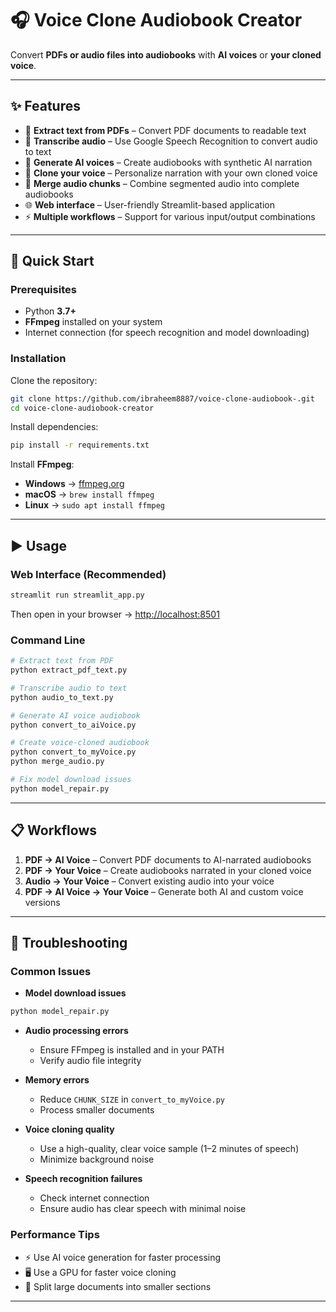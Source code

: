 # 🎧 Voice Clone Audiobook Creator

Convert **PDFs or audio files into audiobooks** with **AI voices** or **your cloned voice**.

---

## ✨ Features

- 📖 **Extract text from PDFs** – Convert PDF documents to readable text  
- 🎤 **Transcribe audio** – Use Google Speech Recognition to convert audio to text  
- 🤖 **Generate AI voices** – Create audiobooks with synthetic AI narration  
- 👤 **Clone your voice** – Personalize narration with your own cloned voice  
- 🔗 **Merge audio chunks** – Combine segmented audio into complete audiobooks  
- 🌐 **Web interface** – User-friendly Streamlit-based application  
- ⚡ **Multiple workflows** – Support for various input/output combinations  

---

## 🚀 Quick Start

### Prerequisites
- Python **3.7+**  
- **FFmpeg** installed on your system  
- Internet connection (for speech recognition and model downloading)  

### Installation
Clone the repository:

```bash
git clone https://github.com/ibraheem8887/voice-clone-audiobook-.git
cd voice-clone-audiobook-creator
```

Install dependencies:

```bash
pip install -r requirements.txt
```

Install **FFmpeg**:  
- **Windows** → [ffmpeg.org](https://ffmpeg.org)  
- **macOS** → `brew install ffmpeg`  
- **Linux** → `sudo apt install ffmpeg`  

---

## ▶️ Usage

### Web Interface (Recommended)
```bash
streamlit run streamlit_app.py
```
Then open in your browser → [http://localhost:8501](http://localhost:8501)  

### Command Line
```bash
# Extract text from PDF
python extract_pdf_text.py  

# Transcribe audio to text
python audio_to_text.py  

# Generate AI voice audiobook
python convert_to_aiVoice.py  

# Create voice-cloned audiobook
python convert_to_myVoice.py
python merge_audio.py  

# Fix model download issues
python model_repair.py
```

---

## 📋 Workflows

1. **PDF → AI Voice** – Convert PDF documents to AI-narrated audiobooks  
2. **PDF → Your Voice** – Create audiobooks narrated in your cloned voice  
3. **Audio → Your Voice** – Convert existing audio into your voice  
4. **PDF → AI Voice → Your Voice** – Generate both AI and custom voice versions  



---

## 🔧 Troubleshooting

### Common Issues

- **Model download issues**  
```bash
python model_repair.py
```

- **Audio processing errors**  
  - Ensure FFmpeg is installed and in your PATH  
  - Verify audio file integrity  

- **Memory errors**  
  - Reduce `CHUNK_SIZE` in `convert_to_myVoice.py`  
  - Process smaller documents  

- **Voice cloning quality**  
  - Use a high-quality, clear voice sample (1–2 minutes of speech)  
  - Minimize background noise  

- **Speech recognition failures**  
  - Check internet connection  
  - Ensure audio has clear speech with minimal noise  

### Performance Tips
- ⚡ Use AI voice generation for faster processing  
- 🖥️ Use a GPU for faster voice cloning  
- 📖 Split large documents into smaller sections  

---

